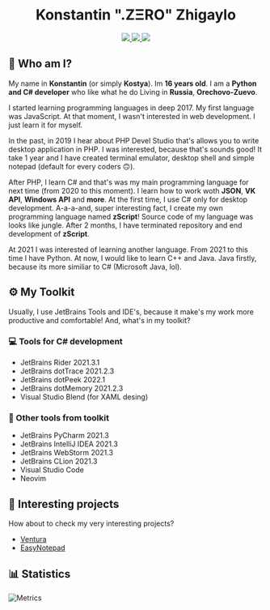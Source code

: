 <p align=center>
    <h1 align=center>Konstantin ".ZΞRO" Zhigaylo</h1>
    
</p>

<div id="badges" align=center>
    <a href="https://gitlab.com/kostya-zero">
        <img src="https://img.shields.io/badge/GitLab-yellow?logo=gitlab&style=for-the-badge"/>
    </a>
    <a href="https://vk.com/kostya_zer0">
        <img src="https://img.shields.io/badge/VKontakte-blue?logo=vk&style=for-the-badge"/>
    </a>
    <a href="https://t.me/kostya_zer0">
        <img src="https://img.shields.io/badge/Telegram-blue?logo=telegram&style=for-the-badge"/>
    </a>
 </div>

## 👋 Who am I?
My name in **Konstantin** (or simply **Kostya**). Im **16 years old**. I am a **Python and C# developer** who like what he do Living in **Russia**, **Orechovo-Zuevo**.

I started learning programming languages in deep 2017. My first language was JavaScript.
At that moment, I wasn't interested in web development. I just learn it for myself.

In the past, in 2019 I hear about PHP Devel Studio that's allows you to write desktop application in PHP.
I was interested, because that's sounds good! It take 1 year and I have created terminal emulator, desktop shell and simple notepad (default for every coders 🙃).

After PHP, I learn C# and that's was my main programming language for next time (from 2020 to this moment).
I learn how to work woth **JSON**, **VK API**, **Windows API** and **more**. 
At the first time, I use C# only for desktop development. 
A-a-a-and, super interesting fact, I create my own programming language named **zScript**!
Source code of my language was looks like jungle.
After 2 months, I have terminated repository and end development of **zScript**.

At 2021 I was interested of learning another language. 
From 2021 to this time I have Python.
At now, I would like to learn C++ and Java. 
Java firstly, because its more similiar to C# (Microsoft Java, lol).

## ⚙️ My Toolkit
Usually, I use JetBrains Tools and IDE's, because it make's my work more productive and comfortable!
And, what's in my toolkit?

### 💻 Tools for C# development
- JetBrains Rider 2021.3.1
- JetBrains dotTrace 2021.2.3
- JetBrains dotPeek 2022.1
- JetBrains dotMemory 2021.2.3
- Visual Studio Blend (for XAML desing)
 
### 📝 Other tools from toolkit
- JetBrains PyCharm 2021.3
- JetBrains IntelliJ IDEA 2021.3
- JetBrains WebStorm 2021.3
- JetBrains CLion 2021.3
- Visual Studio Code
- Neovim

## 💼 Interesting projects
How about to check my very interesting projects?
- [Ventura](https://github.com/kostya-zero/Ventura)
- [EasyNotepad](https://github.com/kostya-zero/EasyNotepad)

## 📊 Statistics
![Metrics](https://metrics.lecoq.io/kostya-zero?template=classic&base.metadata=0&languages=1&base.indepth=false&languages.limit=8&languages.threshold=0%25&languages.other=false&languages.colors=github&languages.sections=most-used&languages.indepth=false&languages.analysis.timeout=15&languages.categories=markup%2C%20programming&languages.recent.categories=markup%2C%20programming&languages.recent.load=300&languages.recent.days=14&config.timezone=Europe%2FMoscow)
